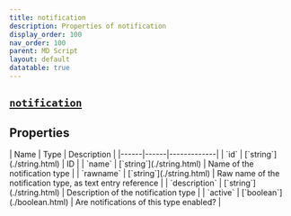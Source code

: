 ```yaml
---
title: notification
description: Properties of notification
display_order: 100
nav_order: 100
parent: MD Script
layout: default
datatable: true
---
```


##  [`notification`](./notification.html) 


## Properties

<div class="datatable-begin"></div>
| Name | Type | Description |
|------|------|-------------|
| `id` | [`string`](./string.html) | ID |
| `name` | [`string`](./string.html) | Name of the notification type |
| `rawname` | [`string`](./string.html) | Raw name of the notification type, as text entry reference |
| `description` | [`string`](./string.html) | Description of the notification type |
| `active` | [`boolean`](./boolean.html) | Are notifications of this type enabled? |
<div class="datatable-end"></div>



